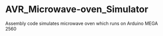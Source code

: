 # AVR_Microwave-oven_Simulator
Assembly code simulates microwave oven which runs on Arduino MEGA 2560
